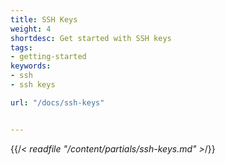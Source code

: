 ```yaml
---
title: SSH Keys
weight: 4
shortdesc: Get started with SSH keys
tags:
- getting-started
keywords:
- ssh
- ssh keys

url: "/docs/ssh-keys"


---
```


{{/*< readfile "/content/partials/ssh-keys.md" >*/}}

